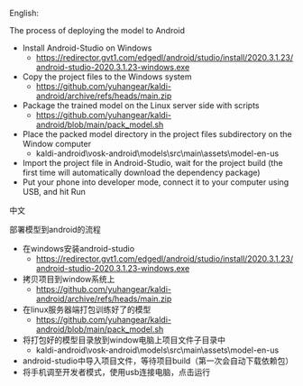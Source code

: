 English:

The process of deploying the model to Android

+ Install Android-Studio on Windows
  + https://redirector.gvt1.com/edgedl/android/studio/install/2020.3.1.23/android-studio-2020.3.1.23-windows.exe
+ Copy the project files to the Windows system
  + https://github.com/yuhangear/kaldi-android/archive/refs/heads/main.zip
+ Package the trained model on the Linux server side with scripts
  + https://github.com/yuhangear/kaldi-android/blob/main/pack_model.sh
+ Place the packed model directory in the project files subdirectory on the Window computer
  + kaldi-android\vosk-android\models\src\main\assets\model-en-us
+ Import the project file in Android-Studio, wait for the project build (the first time will automatically download the dependency package)
+ Put your phone into developer mode, connect it to your computer using USB, and hit Run



中文

部署模型到android的流程

+ 在windows安装android-studio
  + https://redirector.gvt1.com/edgedl/android/studio/install/2020.3.1.23/android-studio-2020.3.1.23-windows.exe
+ 拷贝项目到window系统上
  + https://github.com/yuhangear/kaldi-android/archive/refs/heads/main.zip
+ 在linux服务器端打包训练好了的模型
  + https://github.com/yuhangear/kaldi-android/blob/main/pack_model.sh
+ 将打包好的模型目录放到window电脑上项目文件子目录中
  + kaldi-android\vosk-android\models\src\main\assets\model-en-us
+ android-studio中导入项目文件，等待项目build（第一次会自动下载依赖包）
+ 将手机调至开发者模式，使用usb连接电脑，点击运行